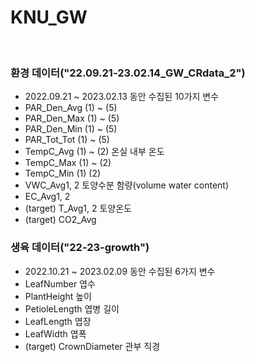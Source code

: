 # KNU_GW

<br>

### 환경 데이터("22.09.21-23.02.14_GW_CRdata_2")
- 2022.09.21 ~ 2023.02.13 동안 수집된 10가지 변수
- PAR_Den_Avg (1) ~ (5)
- PAR_Den_Max (1) ~ (5)
- PAR_Den_Min (1) ~ (5)
- PAR_Tot_Tot (1) ~ (5)
- TempC_Avg (1) ~ (2) 온실 내부 온도
- TempC_Max (1) ~ (2)
- TempC_Min (1) (2)
- VWC_Avg1, 2 토양수분 함량(volume water content)
- EC_Avg1, 2
- (target) T_Avg1, 2 토양온도
- (target) CO2_Avg

### 생육 데이터("22-23-growth")
- 2022.10.21 ~ 2023.02.09 동안 수집된 6가지 변수
- LeafNumber 엽수
- PlantHeight 높이
- PetioleLength 엽병 길이
- LeafLength 엽장
- LeafWidth 엽폭
- (target) CrownDiameter 관부 직경
